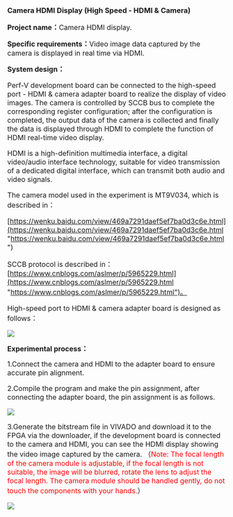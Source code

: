 ### Camera HDMI Display (High Speed - HDMI & Camera)

**<span style="font-size:16px;">Project name：</span>**<span style="font-size:16px;">Camera HDMI display.</span>

**<span style="font-size:16px;">Specific requirements：</span>**<span style="font-size:16px;">Video image data captured by the camera is displayed in real time via HDMI.</span>

**<span style="font-size:16px;">System design：</span>**

<span style="font-size:16px;">

Perf-V development board can be connected to the high-speed port - HDMI & camera adapter board to realize the display of video images. The camera is controlled by SCCB bus to complete the corresponding register configuration; after the configuration is completed, the output data of the camera is collected and finally the data is displayed through HDMI to complete the function of HDMI real-time video display.
  
HDMI is a high-definition multimedia interface, a digital video/audio interface technology, suitable for video transmission of a dedicated digital interface, which can transmit both audio and video signals.

The camera model used in the experiment is MT9V034, which is described in：

[https://wenku.baidu.com/view/469a7291daef5ef7ba0d3c6e.html](https://wenku.baidu.com/view/469a7291daef5ef7ba0d3c6e.html "https://wenku.baidu.com/view/469a7291daef5ef7ba0d3c6e.html")

SCCB protocol is described in：[https://www.cnblogs.com/aslmer/p/5965229.html](https://www.cnblogs.com/aslmer/p/5965229.html "https://www.cnblogs.com/aslmer/p/5965229.html")。

High-speed port to HDMI & camera adapter board is designed as follows：

</span>

![](https://rvboards.org/rvboards/dasdu8syrbgvtzvhfj12f4d5/images_dir/1628054934/71.png)

**<span style="font-size:16px;">Experimental process：</span>**

<span style="font-size:16px;">
1.Connect the camera and HDMI to the adapter board to ensure accurate pin alignment.

2.Compile the program and make the pin assignment, after connecting the adapter board, the pin assignment is as follows.
</span>

![](https://rvboards.org/rvboards/dasdu8syrbgvtzvhfj12f4d5/images_dir/1628055468/72.png)

<span style="font-size:16px;">
3.Generate the bitstream file in VIVADO and download it to the FPGA via the downloader, if the development board is connected to the camera and HDMI, you can see the HDMI display showing the video image captured by the camera. （</span><span style="font-size:16px;color:#FF0000;">Note: The focal length of the camera module is adjustable, if the focal length is not suitable, the image will be blurred, rotate the lens to adjust the focal length. The camera module should be handled gently, do not touch the components with your hands.</span><span style="font-size:16px;">）
</span>

![](https://rvboards.org/rvboards/dasdu8syrbgvtzvhfj12f4d5/images_dir/1628055589/73.png)

